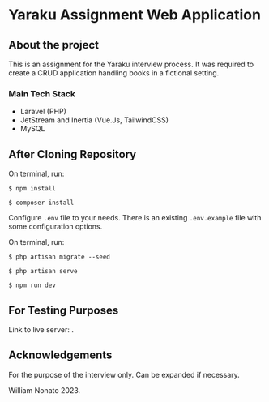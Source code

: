 # Yaraku Assignment Web Application

## About the project

This is an assignment for the Yaraku interview process. It was required to create a CRUD application handling books in a fictional setting.

### Main Tech Stack

* Laravel (PHP)
* JetStream and Inertia (Vue.Js, TailwindCSS)
* MySQL

## After Cloning Repository

On terminal, run:

```
$ npm install

$ composer install
```

Configure `.env` file to your needs. There is an existing `.env.example` file with some configuration options.

On terminal, run:

```
$ php artisan migrate --seed

$ php artisan serve

$ npm run dev
```

## For Testing Purposes

Link to live server: .

## Acknowledgements

For the purpose of the interview only. Can be expanded if necessary.

William Nonato 2023.
